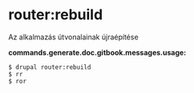 # router:rebuild
Az alkalmazás útvonalainak újraépítése

**commands.generate.doc.gitbook.messages.usage:**
```
$ drupal router:rebuild
$ rr  
$ ror  
```
